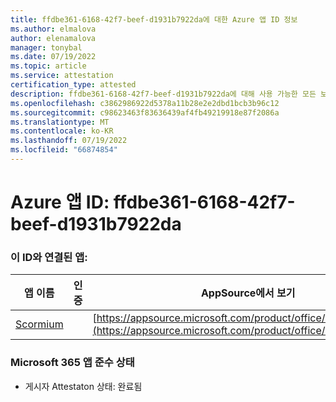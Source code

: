 ```yaml
---
title: ffdbe361-6168-42f7-beef-d1931b7922da에 대한 Azure 앱 ID 정보
ms.author: elmalova
author: elenamalova
manager: tonybal
ms.date: 07/19/2022
ms.topic: article
ms.service: attestation
certification_type: attested
description: ffdbe361-6168-42f7-beef-d1931b7922da에 대해 사용 가능한 모든 보안 및 규정 준수 정보입니다.
ms.openlocfilehash: c3862986922d5378a11b28e2e2dbd1bcb3b96c12
ms.sourcegitcommit: c98623463f83636439af4fb49219918e87f2086a
ms.translationtype: MT
ms.contentlocale: ko-KR
ms.lasthandoff: 07/19/2022
ms.locfileid: "66874854"
---
```

# <a name="azure-app-id-ffdbe361-6168-42f7-beef-d1931b7922da"></a>Azure 앱 ID: ffdbe361-6168-42f7-beef-d1931b7922da


### <a name="apps-associated-with-this-id"></a>이 ID와 연결된 앱:
| **앱 이름** | **인증** | **AppSource에서 보기** |
|--------------|---------------|-----------------------|
| [Scormium](../forward/WA200004358.md) |  | [https://appsource.microsoft.com/product/office/WA200004358](https://appsource.microsoft.com/product/office/WA200004358) |

### <a name="microsoft-365-app-compliance-status"></a>Microsoft 365 앱 준수 상태
- 게시자 Attestaton 상태: 완료됨
